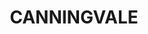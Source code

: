 ---
lastmod: '2025-04-06T06:05:21+00:00'
latitude: -28.24850774
layout: suburb
longitude: 152.072553
postcode: '4370'
state: QLD
title: CANNINGVALE
url: /qld/canningvale/
---